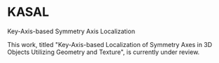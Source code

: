 # KASAL
Key-Axis-based Symmetry Axis Localization

This work, titled "Key-Axis-based Localization of Symmetry Axes in 3D Objects Utilizing Geometry and Texture", is currently under review.
